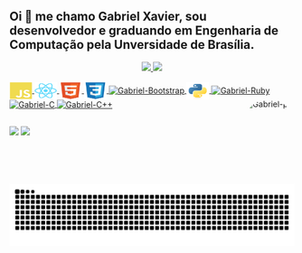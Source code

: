 ## Oi 👋 me chamo Gabriel Xavier, sou desenvolvedor e graduando em Engenharia de Computação pela Unversidade de Brasília.

<div align="center">
  <a href="https://github.com/manigoldTLC">
  <img height="180em" src="https://github-readme-stats.vercel.app/api?username=manigoldTLC&show_icons=true&theme=algolia&include_all_commits=true&count_private=true"/>
  <img height="180em" src="https://github-readme-stats.vercel.app/api/top-langs/?username=manigoldTLC&layout=compact&langs_count=7&theme=algolia"/>
</div>

<div style="display: inline_block"><br>
  <img align="center" alt="Gabriel-Js" height="30" width="40" src="https://raw.githubusercontent.com/devicons/devicon/master/icons/javascript/javascript-plain.svg">
  <img align="center" alt="Gabriel-React" height="30" width="40" src="https://raw.githubusercontent.com/devicons/devicon/master/icons/react/react-original.svg">
  <img align="center" alt="Gabriel-HTML" height="30" width="40" src="https://raw.githubusercontent.com/devicons/devicon/master/icons/html5/html5-original.svg">
  <img align="center" alt="Gabriel-CSS" height="30" width="40" src="https://raw.githubusercontent.com/devicons/devicon/master/icons/css3/css3-original.svg">
  <img align="center" alt="Gabriel-Bootstrap" height="30" width="40" src="https://cdn.jsdelivr.net/gh/devicons/devicon/icons/bootstrap/bootstrap-plain.svg" />
  <img align="center" alt="Gabriel-Python" height="30" width="40" src="https://raw.githubusercontent.com/devicons/devicon/master/icons/python/python-original.svg">
  <img align="center" alt="Gabriel-Ruby" height="30" width="40" src="https://cdn.jsdelivr.net/gh/devicons/devicon/icons/ruby/ruby-plain.svg" />
  <img align="center" alt="Gabriel-C" height="30" width="40" src="https://cdn.jsdelivr.net/gh/devicons/devicon/icons/c/c-original.svg" />
  <img align="center" alt="Gabriel-C++" height="30" width="40" src="https://cdn.jsdelivr.net/gh/devicons/devicon/icons/cplusplus/cplusplus-original.svg" />
  <img align="right" alt="Gabriel-pic" height="150" style="border-radius:50px; !important" src="https://media.discordapp.net/attachments/847271407124611112/905647020658819102/me_3D.jpg?width=638&height=630">
</div>
  
##
  
<div>
  <a href="https://www.linkedin.com/in/gabriel-xavier-cardoso-04080217b/" target="_blank"><img src="https://img.shields.io/badge/-LinkedIn-%230077B5?style=for-the-badge&logo=linkedin&logoColor=white" target="_blank"></a> 
  <a href="https://www.instagram.com/gabriel_.xavierrr/" target="_blank"><img src="https://img.shields.io/badge/-Instagram-%23E4405F?style=for-the-badge&logo=instagram&logoColor=white" target="_blank"></a>
</div>

![Snake animation](https://github.com/manigoldTLC/manigoldTLC/blob/output/github-contribution-grid-snake.svg)

